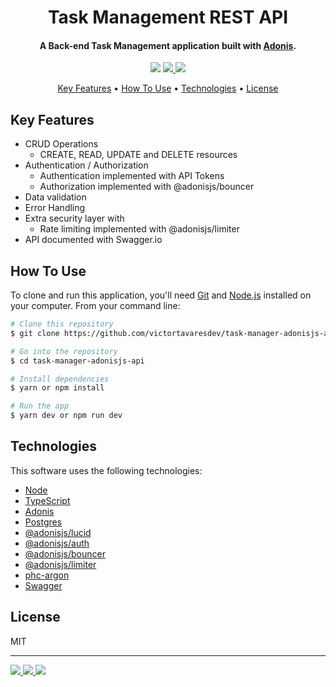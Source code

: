 <h1 align="center">Task Management REST API</h1>

<h4 align="center">A Back-end Task Management application built with <a href="https://adonisjs.com/" target="_blank">Adonis</a>.</h4>

<p align="center">
  <a href="https://nodejs.dev/en/"><img src="https://img.shields.io/badge/Node.js-43853D?style=for-the-badge&logo=node.js&logoColor=white"></a>
  <a href="https://www.typescriptlang.org/">
      <img src="https://img.shields.io/badge/TypeScript-007ACC?style=for-the-badge&logo=typescript&logoColor=white">
  </a>
  <a href="https://www.postgresql.org/">
    <img src="https://img.shields.io/badge/PostgreSQL-316192?style=for-the-badge&logo=postgresql&logoColor=white">
  </a>
</p>

<p align="center">
  <a href="#key-features">Key Features</a> •
  <a href="#how-to-use">How To Use</a> •
  <a href="#technologies">Technologies</a> •
  <a href="#license">License</a>
</p>

## Key Features

- CRUD Operations
  - CREATE, READ, UPDATE and DELETE resources
- Authentication / Authorization
  - Authentication implemented with API Tokens
  - Authorization implemented with @adonisjs/bouncer
- Data validation
- Error Handling
- Extra security layer with
  - Rate limiting implemented with @adonisjs/limiter
- API documented with Swagger.io

## How To Use

To clone and run this application, you'll need [Git](https://git-scm.com) and [Node.js](https://nodejs.org/en/download/) installed on your computer. From your command line:

```bash
# Clone this repository
$ git clone https://github.com/victortavaresdev/task-manager-adonisjs-api.git

# Go into the repository
$ cd task-manager-adonisjs-api

# Install dependencies
$ yarn or npm install

# Run the app
$ yarn dev or npm run dev
```

## Technologies

This software uses the following technologies:

- [Node](https://nodejs.org/)
- [TypeScript](https://www.typescriptlang.org/)
- [Adonis](https://adonisjs.com/)
- [Postgres](https://www.postgresql.org/)
- [@adonisjs/lucid](https://docs.adonisjs.com/guides/database/introduction)
- [@adonisjs/auth](https://docs.adonisjs.com/guides/auth/introduction)
- [@adonisjs/bouncer](https://docs.adonisjs.com/guides/authorization)
- [@adonisjs/limiter](https://docs.adonisjs.com/guides/rate-limiting)
- [phc-argon](https://www.npmjs.com/package/phc-argon2)
- [Swagger](https://swagger.io/)

## License

MIT

---

<p align="left">
  <a href="https://www.linkedin.com/in/victor-tavares-dev/"><img src="https://img.shields.io/badge/LinkedIn-0077B5?style=for-the-badge&logo=linkedin&logoColor=white">
  </a>
  <a href="https://github.com/victortavaresdev">
    <img src="https://img.shields.io/badge/GitHub-100000?style=for-the-badge&logo=github&logoColor=white">
  </a>
  <a href="mailto:victortavaresdev@gmail.com">
      <img src="https://img.shields.io/badge/Gmail-D14836?style=for-the-badge&logo=gmail&logoColor=white">
  </a>
</p>
